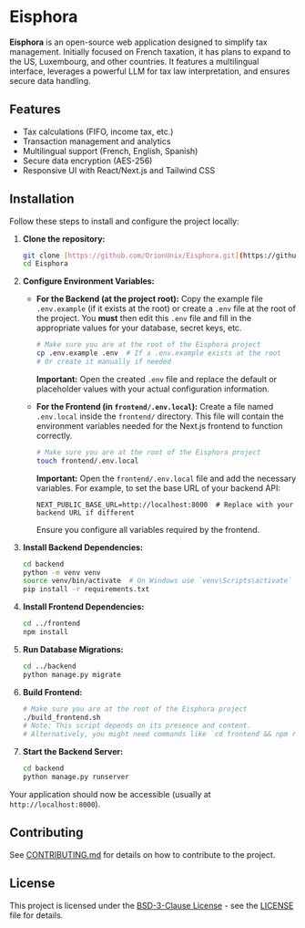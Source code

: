 # Eisphora

**Eisphora** is an open-source web application designed to simplify tax management. Initially focused on French taxation, it has plans to expand to the US, Luxembourg, and other countries. It features a multilingual interface, leverages a powerful LLM for tax law interpretation, and ensures secure data handling.

## Features

* Tax calculations (FIFO, income tax, etc.)
* Transaction management and analytics
* Multilingual support (French, English, Spanish)
* Secure data encryption (AES-256)
* Responsive UI with React/Next.js and Tailwind CSS

## Installation

Follow these steps to install and configure the project locally:

1.  **Clone the repository:**

    ```bash
    git clone [https://github.com/OrionUnix/Eisphora.git](https://github.com/OrionUnix/Eisphora.git)
    cd Eisphora
    ```

2.  **Configure Environment Variables:**

    * **For the Backend (at the project root):**
        Copy the example file `.env.example` (if it exists at the root) or create a `.env` file at the root of the project. You **must** then edit this `.env` file and fill in the appropriate values for your database, secret keys, etc.
        ```bash
        # Make sure you are at the root of the Eisphora project
        cp .env.example .env  # If a .env.example exists at the root
        # Or create it manually if needed
        ```
        **Important:** Open the created `.env` file and replace the default or placeholder values with your actual configuration information.

    * **For the Frontend (in `frontend/.env.local`):**
        Create a file named `.env.local` inside the `frontend/` directory. This file will contain the environment variables needed for the Next.js frontend to function correctly.
        ```bash
        # Make sure you are at the root of the Eisphora project
        touch frontend/.env.local
        ```
        **Important:** Open the `frontend/.env.local` file and add the necessary variables. For example, to set the base URL of your backend API:
        ```dotenv
        NEXT_PUBLIC_BASE_URL=http://localhost:8000  # Replace with your backend URL if different
        ```
        Ensure you configure all variables required by the frontend.

3.  **Install Backend Dependencies:**

    ```bash
    cd backend
    python -m venv venv
    source venv/bin/activate  # On Windows use `venv\Scripts\activate`
    pip install -r requirements.txt
    ```

4.  **Install Frontend Dependencies:**

    ```bash
    cd ../frontend
    npm install
    ```

5.  **Run Database Migrations:**

    ```bash
    cd ../backend
    python manage.py migrate
    ```

6.  **Build Frontend:**

    ```bash
    # Make sure you are at the root of the Eisphora project
    ./build_frontend.sh
    # Note: This script depends on its presence and content.
    # Alternatively, you might need commands like `cd frontend && npm run build`
    ```

7.  **Start the Backend Server:**

    ```bash
    cd backend
    python manage.py runserver
    ```

Your application should now be accessible (usually at `http://localhost:8000`).

## Contributing

See [CONTRIBUTING.md](CONTRIBUTING.md) for details on how to contribute to the project.

## License

This project is licensed under the [BSD-3-Clause License](LICENSE) - see the [LICENSE](LICENSE) file for details.